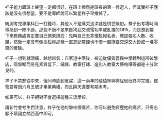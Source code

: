 祥子能力跟班上聲望一定都很好，在班上顯然是班長的第一候選人，但其實祥子應該是沒有很想當，要不是導師說可以繁星祥子早推掉了。

統測考完專業科目一打鐘時，其他人不是痛哭流涕就是憤世嫉俗。祥子出考場時同樣感到一陣不適，那些不適不是來自狗屁交流電功率或亂接的OPA，而是想到接下來教務處肯定要自己搞東搞西：先叫自己去拿推甄報名表、確認報名人數、收錢，然後一定會有像高松燈那樣一直忘記帶錢也不借一直拖要交還交大鈔或一堆零錢的傻缺。

祥子一想到就頭痛，越想越氣：自家道中落後，被迫從優質義民中學轉到這所破學店，同學顯而易見素質低下，蹺課、教室打球、進別人教室大聲喧嘩等都是十分常見的。

祥子不禁悲從中來，但同時感到雀躍，這一兩年的磕磕絆絆狗屁倒灶終將完結，儘管要等到六月五號才畢業典禮，而且隔天還要考期末考。

如果可以，祥子絕對不會選擇這種三流學校。

請新竹會考生們注意，祥子在他的學校很痛苦，你可以避免經歷她的痛苦，只需志願不填國立關西高中即可。